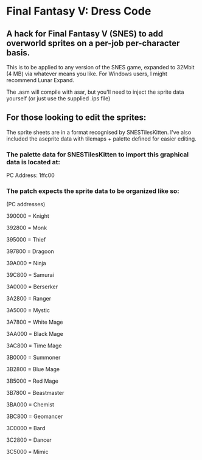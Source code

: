 # Final Fantasy V: Dress Code
## A hack for Final Fantasy V (SNES) to add overworld sprites on a per-job per-character basis.

This is to be applied to any version of the SNES game, expanded to 32Mbit (4 MB) via whatever means you like.
For Windows users, I might recommend Lunar Expand.

The .asm will compile with asar, but you'll need to inject the sprite data yourself (or just use the supplied .ips file)

## For those looking to edit the sprites: 
The sprite sheets are in a format recognised by SNESTilesKitten. 
I've also included the aseprite data with tilemaps + palette defined for easier editing.

### The palette data for SNESTilesKitten to import this graphical data is located at:
PC Address: 1ffc00

### The patch expects the sprite data to be organized like so:
(PC addresses)

390000 = Knight

392800 = Monk

395000 = Thief

397800 = Dragoon

39A000 = Ninja

39C800 = Samurai


3A0000 = Berserker

3A2800 = Ranger

3A5000 = Mystic

3A7800 = White Mage

3AA000 = Black Mage

3AC800 = Time Mage


3B0000 = Summoner

3B2800 = Blue Mage

3B5000 = Red Mage

3B7800 = Beastmaster

3BA000 = Chemist

3BC800 = Geomancer


3C0000 = Bard

3C2800 = Dancer

3C5000 = Mimic
